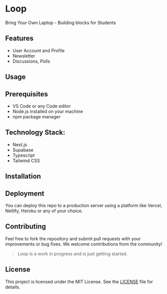 # Loop
Bring Your Own Laptop - Building blocks for Students

## Features
- User Account and Profile
- Newsletter 
- Discussions, Polls 

## Usage


## Prerequisites

- VS Code or any Code editor
- Node.js installed on your machine
- npm package manager

## Technology Stack:

- Next.js
- Supabase
- Typescript
- Tailwind CSS

## Installation

## Deployment

You can deploy this repo to a production server using a platform like Vercel, Netlify, Heroku or any of your choice.

## Contributing

Feel free to fork the repository and submit pull requests with your improvements or bug fixes. We welcome contributions from the community! 
> Loop is a work in progress and is just getting started.

## License

This project is licensed under the MIT License.  See the [LICENSE](https://github.com/thesushilsharma/Loop/blob/main/LICENSE) file for details.